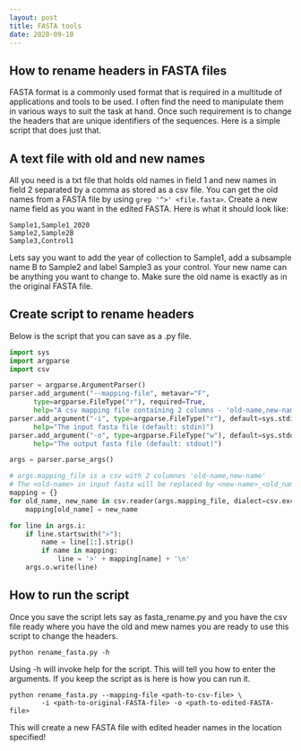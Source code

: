 ```yaml
---
layout: post
title: FASTA tools 
date: 2020-09-10
---
```


## How to rename headers in FASTA files 

FASTA format is a commonly used format that is required in a multitude of applications and tools to be used. I often find the need to manipulate them in various ways to suit the task at hand. Once such requirement is to change the headers that are unique identifiers of the sequences. Here is a simple script that does just that. 

## A text file with old and new names

All you need is a txt file that holds old names in field 1 and new names in field 2 separated by a comma as stored as a csv file. You can get the old names from a FASTA file by using `grep '^>' <file.fasta>`. Create a new name field as you want in the edited FASTA. Here is what it should look like: 

```shell
Sample1,Sample1_2020
Sample2,Sample2B
Sample3,Control1
```
Lets say you want to add the year of collection to Sample1, add a subsample name B to Sample2 and label Sample3 as your control. Your new name can be anything you want to change to. Make sure the old name is exactly as in the original FASTA file. 

## Create script to rename headers

Below is the script that you can save as a .py file. 

```python
import sys
import argparse
import csv

parser = argparse.ArgumentParser()
parser.add_argument("--mapping-file", metavar="F",
      type=argparse.FileType("r"), required=True,
      help="A csv mapping file containing 2 columns - 'old-name,new-name'")
parser.add_argument("-i", type=argparse.FileType("r"), default=sys.stdin,
      help="The input fasta file (default: stdin)")
parser.add_argument("-o", type=argparse.FileType("w"), default=sys.stdout,
      help="The output fasta file (default: stdout)")

args = parser.parse_args()

# args.mapping_file is a csv with 2 columnes 'old-name,new-name' 
# The <old-name> in input fasta will be replaced by <new-name>_<old_name>
mapping = {}
for old_name, new_name in csv.reader(args.mapping_file, dialect=csv.excel):
    mapping[old_name] = new_name

for line in args.i:
    if line.startswith(">"):
        name = line[1:].strip()
        if name in mapping:
            line = '>' + mapping[name] + '\n'
    args.o.write(line)

```

## How to run the script

Once you save the script lets say as fasta_rename.py and you have the csv file ready where you have the old and mew names you are ready to use this script to change the headers.

```shell
python rename_fasta.py -h

```

Using -h will invoke help for the script. This will tell you how to enter the arguments. If you keep the script as is here is how you can run it.

```shell
python rename_fasta.py --mapping-file <path-to-csv-file> \
        -i <path-to-original-FASTA-file> -o <path-to-edited-FASTA-file> 
```

This will create a new FASTA file with edited header names in the location specified! 

